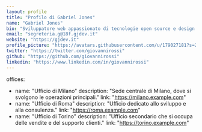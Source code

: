 ```yaml
---
layout: profile
title: "Profilo di Gabriel Jones"
name: "Gabriel Jones"
bio: "Sviluppatore web appassionato di tecnologie open source e design responsivo."
email: "segreteria.g@18f.gjdev.it"
website: "https://gjdev.it"
profile_picture: "https://avatars.githubusercontent.com/u/179027181?s=200&v=4"
twitter: "https://twitter.com/giovannirossi"
github: "https://github.com/giovannirossi"
linkedin: "https://www.linkedin.com/in/giovannirossi"
---
```


offices:
  - name: "Ufficio di Milano"
    description: "Sede centrale di Milano, dove si svolgono le operazioni principali."
    link: "https://milano.example.com"
  - name: "Ufficio di Roma"
    description: "Ufficio dedicato allo sviluppo e alla consulenza."
    link: "https://roma.example.com"
  - name: "Ufficio di Torino"
    description: "Ufficio secondario che si occupa delle vendite e del supporto clienti."
    link: "https://torino.example.com"
